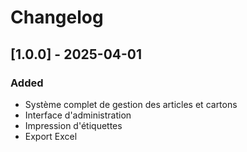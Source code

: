 # Changelog

## [1.0.0] - 2025-04-01
### Added
- Système complet de gestion des articles et cartons
- Interface d'administration
- Impression d'étiquettes
- Export Excel